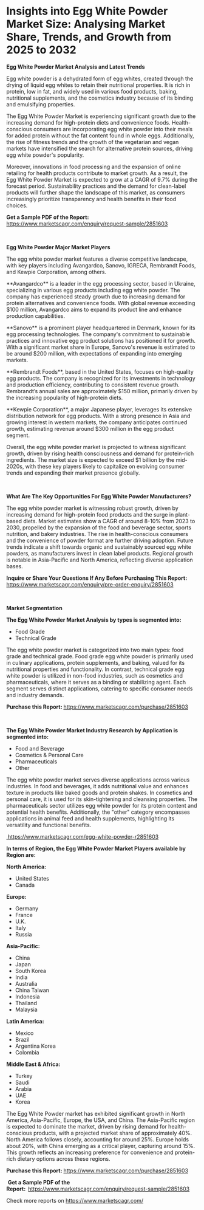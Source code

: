 <p><h1>Insights into Egg White Powder Market Size: Analysing Market Share, Trends, and Growth from 2025 to 2032</h1></p><p><strong>Egg White Powder Market Analysis and Latest Trends</strong></p>
<p><p>Egg white powder is a dehydrated form of egg whites, created through the drying of liquid egg whites to retain their nutritional properties. It is rich in protein, low in fat, and widely used in various food products, baking, nutritional supplements, and the cosmetics industry because of its binding and emulsifying properties. </p><p>The Egg White Powder Market is experiencing significant growth due to the increasing demand for high-protein diets and convenience foods. Health-conscious consumers are incorporating egg white powder into their meals for added protein without the fat content found in whole eggs. Additionally, the rise of fitness trends and the growth of the vegetarian and vegan markets have intensified the search for alternative protein sources, driving egg white powder's popularity.</p><p>Moreover, innovations in food processing and the expansion of online retailing for health products contribute to market growth. As a result, the Egg White Powder Market is expected to grow at a CAGR of 9.7% during the forecast period. Sustainability practices and the demand for clean-label products will further shape the landscape of this market, as consumers increasingly prioritize transparency and health benefits in their food choices.</p></p>
<p><strong>Get a Sample PDF of the Report:&nbsp;</strong> <a href="https://www.marketscagr.com/enquiry/request-sample/2851603?utm_campaign=2778&utm_medium=2&utm_source=Github&utm_content=ia&utm_term=11032025&utm_id=egg-white-powder">https://www.marketscagr.com/enquiry/request-sample/2851603</a></p>
<p>&nbsp;</p>
<p><strong>Egg White Powder Major Market Players</strong></p>
<p><p>The egg white powder market features a diverse competitive landscape, with key players including Avangardco, Sanovo, IGRECA, Rembrandt Foods, and Kewpie Corporation, among others.</p><p>**Avangardco** is a leader in the egg processing sector, based in Ukraine, specializing in various egg products including egg white powder. The company has experienced steady growth due to increasing demand for protein alternatives and convenience foods. With global revenue exceeding $100 million, Avangardco aims to expand its product line and enhance production capabilities.</p><p>**Sanovo** is a prominent player headquartered in Denmark, known for its egg processing technologies. The company's commitment to sustainable practices and innovative egg product solutions has positioned it for growth. With a significant market share in Europe, Sanovo's revenue is estimated to be around $200 million, with expectations of expanding into emerging markets.</p><p>**Rembrandt Foods**, based in the United States, focuses on high-quality egg products. The company is recognized for its investments in technology and production efficiency, contributing to consistent revenue growth. Rembrandt’s annual sales are approximately $150 million, primarily driven by the increasing popularity of high-protein diets.</p><p>**Kewpie Corporation**, a major Japanese player, leverages its extensive distribution network for egg products. With a strong presence in Asia and growing interest in western markets, the company anticipates continued growth, estimating revenue around $300 million in the egg product segment.</p><p>Overall, the egg white powder market is projected to witness significant growth, driven by rising health consciousness and demand for protein-rich ingredients. The market size is expected to exceed $1 billion by the mid-2020s, with these key players likely to capitalize on evolving consumer trends and expanding their market presence globally.</p></p>
<p>&nbsp;</p>
<p><strong>What Are The Key Opportunities For Egg White Powder Manufacturers?</strong></p>
<p><p>The egg white powder market is witnessing robust growth, driven by increasing demand for high-protein food products and the surge in plant-based diets. Market estimates show a CAGR of around 8-10% from 2023 to 2030, propelled by the expansion of the food and beverage sector, sports nutrition, and bakery industries. The rise in health-conscious consumers and the convenience of powder format are further driving adoption. Future trends indicate a shift towards organic and sustainably sourced egg white powders, as manufacturers invest in clean label products. Regional growth is notable in Asia-Pacific and North America, reflecting diverse application bases.</p></p>
<p><strong>Inquire or Share Your Questions If Any Before Purchasing This Report:</strong> <a href="https://www.marketscagr.com/enquiry/pre-order-enquiry/2851603?utm_campaign=2778&utm_medium=2&utm_source=Github&utm_content=ia&utm_term=11032025&utm_id=egg-white-powder">https://www.marketscagr.com/enquiry/pre-order-enquiry/2851603</a></p>
<p>&nbsp;</p>
<p><strong>Market Segmentation</strong></p>
<p><strong>The Egg White Powder Market Analysis by types is segmented into:</strong></p>
<p><ul><li>Food Grade</li><li>Technical Grade</li></ul></p>
<p><p>The egg white powder market is categorized into two main types: food grade and technical grade. Food grade egg white powder is primarily used in culinary applications, protein supplements, and baking, valued for its nutritional properties and functionality. In contrast, technical grade egg white powder is utilized in non-food industries, such as cosmetics and pharmaceuticals, where it serves as a binding or stabilizing agent. Each segment serves distinct applications, catering to specific consumer needs and industry demands.</p></p>
<p><strong>Purchase this Report:&nbsp;</strong><a href="https://www.marketscagr.com/purchase/2851603?utm_campaign=2778&utm_medium=2&utm_source=Github&utm_content=ia&utm_term=11032025&utm_id=egg-white-powder">https://www.marketscagr.com/purchase/2851603</a></p>
<p>&nbsp;</p>
<p><strong>The Egg White Powder Market Industry Research by Application is segmented into:</strong></p>
<p><ul><li>Food and Beverage</li><li>Cosmetics & Personal Care</li><li>Pharmaceuticals</li><li>Other</li></ul></p>
<p><p>The egg white powder market serves diverse applications across various industries. In food and beverages, it adds nutritional value and enhances texture in products like baked goods and protein shakes. In cosmetics and personal care, it is used for its skin-tightening and cleansing properties. The pharmaceuticals sector utilizes egg white powder for its protein content and potential health benefits. Additionally, the "other" category encompasses applications in animal feed and health supplements, highlighting its versatility and functional benefits.</p></p>
<p><a href="https://www.marketscagr.com/egg-white-powder-r2851603?utm_campaign=2778&utm_medium=2&utm_source=Github&utm_content=ia&utm_term=11032025&utm_id=egg-white-powder">&nbsp;https://www.marketscagr.com/egg-white-powder-r2851603</a></p>
<p><strong>In terms of Region, the Egg White Powder Market Players available by Region are:</strong></p>
<p>
    <p> <strong> North America: </strong>
        <ul>
            <li>United States</li>
            <li>Canada</li>
        </ul>
        </p> 
    <p> <strong> Europe: </strong>
        <ul>
            <li>Germany</li>
            <li>France</li>
            <li>U.K.</li>
            <li>Italy</li>
            <li>Russia</li>
        </ul>
        </p> 
    <p> <strong> Asia-Pacific: </strong>
        <ul>
            <li>China</li>
            <li>Japan</li>
            <li>South Korea</li>
            <li>India</li>
            <li>Australia</li>
            <li>China Taiwan</li>
            <li>Indonesia</li>
            <li>Thailand</li>
            <li>Malaysia</li>
        </ul>
        </p> 
    <p> <strong> Latin America: </strong>
        <ul>
            <li>Mexico</li>
            <li>Brazil</li>
            <li>Argentina Korea</li>
            <li>Colombia</li>
        </ul>
        </p> 
    <p> <strong> Middle East & Africa: </strong>
        <ul>
            <li>Turkey</li>
            <li>Saudi</li>
            <li>Arabia</li>
            <li>UAE</li>
            <li>Korea</li>
        </ul>
    </p>
    </p>
<p><p>The Egg White Powder market has exhibited significant growth in North America, Asia-Pacific, Europe, the USA, and China. The Asia-Pacific region is expected to dominate the market, driven by rising demand for health-conscious products, with a projected market share of approximately 40%. North America follows closely, accounting for around 25%. Europe holds about 20%, with China emerging as a critical player, capturing around 15%. This growth reflects an increasing preference for convenience and protein-rich dietary options across these regions.</p></p>
<p><strong>Purchase this Report: </strong><a href="https://www.marketscagr.com/purchase/2851603?utm_campaign=2778&utm_medium=2&utm_source=Github&utm_content=ia&utm_term=11032025&utm_id=egg-white-powder">https://www.marketscagr.com/purchase/2851603</a></p>
<p>&nbsp;<strong>Get a Sample PDF of the Report:&nbsp;&nbsp;</strong><a href="https://www.marketscagr.com/enquiry/request-sample/2851603?utm_campaign=2778&utm_medium=2&utm_source=Github&utm_content=ia&utm_term=11032025&utm_id=egg-white-powder">https://www.marketscagr.com/enquiry/request-sample/2851603</a></p>
<p><strong></strong></p>
<p>Check more reports on <a href="https://www.marketscagr.com/?utm_campaign=2778&utm_medium=2&utm_source=Github&utm_content=ia&utm_term=11032025&utm_id=egg-white-powder">https://www.marketscagr.com/</a></p>